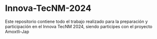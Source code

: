 # Innova-TecNM-2024
Este repositorio contiene todo el trabajo realizado para la preparación y participación en el Innova TecNM 2024, siendo participes con el proyecto Amoxtli-Jap
